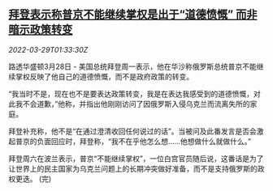 <!--1648519263000-->
[拜登表示称普京不能继续掌权是出于“道德愤慨” 而非暗示政策转变](https://cn.reuters.com/article/biden-comments-putin-0328-mon-idCNKCS2LQ03P)
------

<div><i>2022-03-29T01:33:30Z</i></div><p>路透华盛顿3月28日 - 美国总统拜登周一表示，他在华沙称俄罗斯总统普京不能继续掌权反映了他自己的道德愤慨，而不是政府政策的转变。</p><p>“我当时不是，现在也不是要表达政策转变，我是在表达我感受到的道德愤慨，对此我不会道歉，”他称，并指出他刚刚访问了因俄罗斯入侵乌克兰而流离失所的家庭。</p><p>拜登补充称，他不是“在通过澄清收回任何说过的话”。当被问及此番发言是否会激起普京的负面回应时，拜登称，“我不在乎他怎么想……他想做什么就做什么。”</p><p>拜登周六在波兰表示，普京“不能继续掌权”，一位白宫官员随后说，这番话是为了让世界上的民主国家为乌克兰问题上的长期冲突做好准备，而不是支持俄罗斯的政权更迭。 (完)</p>
